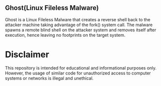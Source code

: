 ## Ghost(Linux Fileless Malware)
Ghost is a Linux Fileless Malware that creates a reverse shell back to the attacker machine taking advantage of the fork() system call. The malware 
spawns a remote blind shell on the attacker system and removes itself after execution, hence leaving no footprints on the target system.

# Disclaimer
This repository is intended for educational and informational purposes only. However, the usage of similar code for unauthorized access to computer systems or 
networks is illegal and unethical.
